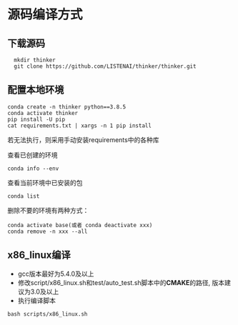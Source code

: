 # 源码编译方式

## 下载源码
```Shell
  mkdir thinker
  git clone https://github.com/LISTENAI/thinker/thinker.git
```
## 配置本地环境
```Shell
conda create -n thinker python==3.8.5
conda activate thinker
pip install -U pip
cat requirements.txt | xargs -n 1 pip install
```
若无法执行，则采用手动安装requirements中的各种库

查看已创建的环境
```Shell
conda info --env
```

查看当前环境中已安装的包
```Shell
conda list
```
删除不要的环境有两种方式：
```Shell
conda activate base(或者 conda deactivate xxx)
conda remove -n xxx --all
```
## x86_linux编译
  * gcc版本最好为5.4.0及以上
  * 修改script/x86_linux.sh和test/auto_test.sh脚本中的**CMAKE**的路径, 版本建议为3.0及以上
  * 执行编译脚本
  ```Shell
  bash scripts/x86_linux.sh
  ```
